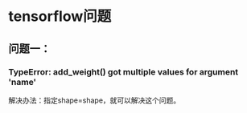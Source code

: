 # tensorflow问题

## 问题一：

### TypeError: add_weight() got multiple values for argument 'name'

解决办法：指定shape=shape，就可以解决这个问题。

[解决方法参考]: https://blog.csdn.net/weixin_41963310/article/details/109424890
[问题参考]: https://blog.csdn.net/qq_36588760/article/details/105008119

